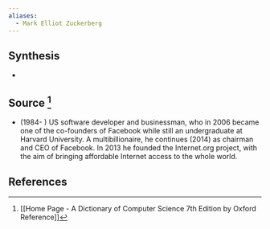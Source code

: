 ```yaml
---
aliases:
  - Mark Elliot Zuckerberg
---
```

## Synthesis
- 
## Source [^1]
- (1984- ) US software developer and businessman, who in 2006 became one of the co-founders of Facebook while still an undergraduate at Harvard University. A multibillionaire, he continues (2014) as chairman and CEO of Facebook. In 2013 he founded the Internet.org project, with the aim of bringing affordable Internet access to the whole world.
## References

[^1]: [[Home Page - A Dictionary of Computer Science 7th Edition by Oxford Reference]]